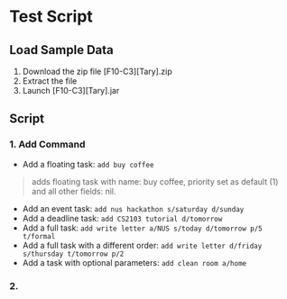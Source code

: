 # Test Script

## Load Sample Data
1. Download the zip file [F10-C3][Tary].zip
2. Extract the file
3. Launch [F10-C3][Tary].jar 


## Script
### 1. Add Command
* Add a floating task: `add buy coffee`
> adds floating task with name: buy coffee, priority set as default (1) and all other fields: nil.
* Add an event task: `add nus hackathon s/saturday d/sunday`
* Add a deadline task: `add CS2103 tutorial d/tomorrow`
* Add a full task: `add write letter a/NUS s/today d/tomorrow p/5 t/formal`
* Add a full task with a different order: `add write letter d/friday s/thursday t/tomorrow p/2`
* Add a task with optional parameters: `add clean room a/home`

### 2. 





